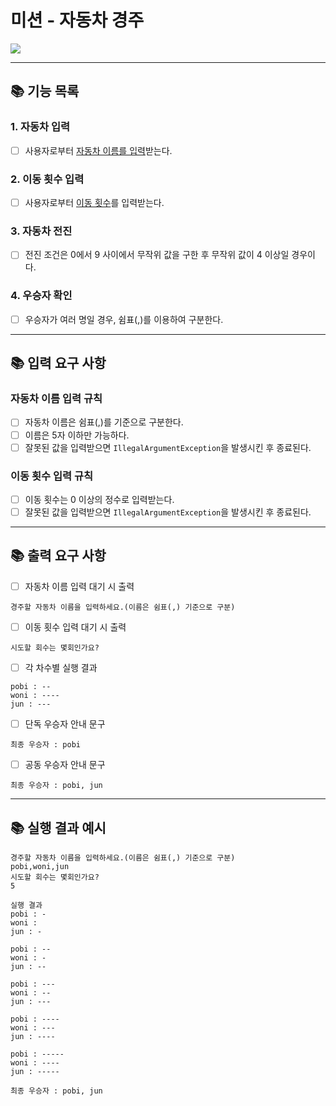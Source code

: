 # 미션 - 자동차 경주

![](https://img.shields.io/badge/precourse-week2-white.svg)

---

## 📚 기능 목록

### 1. 자동차 입력

+ [ ] 사용자로부터 [자동차 이름를 입력](#자동차-이름-입력-규칙)받는다.

### 2. 이동 횟수 입력

+ [ ] 사용자로부터 [이동 횟수](#이동-횟수-입력-규칙)를 입력받는다.

### 3. 자동차 전진

+ [ ] 전진 조건은 0에서 9 사이에서 무작위 값을 구한 후 무작위 값이 4 이상일 경우이다.

### 4. 우승자 확인

+ [ ] 우승자가 여러 명일 경우, 쉼표(,)를 이용하여 구분한다.
---

## 📚 입력 요구 사항

### 자동차 이름 입력 규칙

+ [ ] 자동차 이름은 쉼표(,)를 기준으로 구분한다.
+ [ ] 이름은 5자 이하만 가능하다.
+ [ ] 잘못된 값을 입력받으면 ```IllegalArgumentException```을 발생시킨 후 종료된다.

### 이동 횟수 입력 규칙

+ [ ] 이동 횟수는 0 이상의 정수로 입력받는다.
+ [ ] 잘못된 값을 입력받으면 ```IllegalArgumentException```을 발생시킨 후 종료된다.

---

## 📚 출력 요구 사항

+ [ ]  자동차 이름 입력 대기 시 출력

```
경주할 자동차 이름을 입력하세요.(이름은 쉼표(,) 기준으로 구분)
```

+ [ ] 이동 횟수 입력 대기 시 출력

```
시도할 회수는 몇회인가요?
```

+ [ ] 각 차수별 실행 결과

```
pobi : --
woni : ----
jun : ---
```

+ [ ] 단독 우승자 안내 문구

```
최종 우승자 : pobi
```

+ [ ] 공동 우승자 안내 문구

```
최종 우승자 : pobi, jun
```

---

## 📚 실행 결과 예시

```
경주할 자동차 이름을 입력하세요.(이름은 쉼표(,) 기준으로 구분)
pobi,woni,jun
시도할 회수는 몇회인가요?
5

실행 결과
pobi : -
woni :
jun : -

pobi : --
woni : -
jun : --

pobi : ---
woni : --
jun : ---

pobi : ----
woni : ---
jun : ----

pobi : -----
woni : ----
jun : -----

최종 우승자 : pobi, jun
```